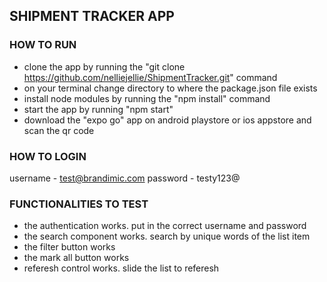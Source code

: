 ## SHIPMENT TRACKER APP

### HOW TO RUN

- clone the app by running the "git clone https://github.com/nelliejellie/ShipmentTracker.git" command
- on your terminal change directory to where the package.json file exists
- install node modules by running the "npm install" command
- start the app by running "npm start"
- download the "expo go" app on android playstore or ios appstore and scan the qr code

### HOW TO LOGIN

username - test@brandimic.com
password - testy123@

### FUNCTIONALITIES TO TEST

- the authentication works. put in the correct username and password
- the search component works. search by unique words of the list item
- the filter button works
- the mark all button works
- referesh control works. slide the list to referesh
